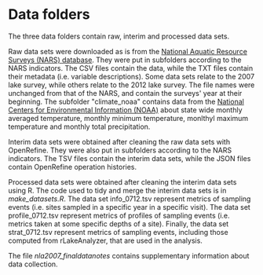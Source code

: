 # Data folders

The three data folders contain raw, interim and processed data sets. 

Raw data sets were downloaded as is from the [National Aquatic Resource Surveys (NARS) database](https://www.epa.gov/national-aquatic-resource-surveys/data-national-aquatic-resource-surveys). They were put in subfolders according to the NARS indicators. The CSV files contain the data, while the TXT files contain their metadata (i.e. variable descriptions). Some data sets relate to the 2007 lake survey, while others relate to the 2012 lake survey. The file names were unchanged from that of the NARS, and contain the surveys' year at their beginning. The subfolder "climate_noaa" contains data from the [National Centers for Environmental Information (NOAA)](https://www.ncdc.noaa.gov/cag/national/time-series/110/pcp/ytd/12/1895-2016?base_prd=true&firstbaseyear=1901&lastbaseyear=2000) about state wide monthly averaged temperature, monthly minimum temperature, monlthyl maximum temperature and monthly total precipitation. 



Interim data sets were obtained after cleaning the raw data sets with OpenRefine. They were also put in subfolders according to the NARS indicators. The TSV files contain the interim data sets, while the JSON files contain OpenRefine operation histories. 



Processed data sets were obtained after cleaning the interim data sets using R. The code used to tidy and merge the interim data sets is in *make_datasets.R*. The data set info_0712.tsv represent metrics of sampling events (i.e. sites sampled in a specific year in a specific visit). The data set profile_0712.tsv represent metrics of profiles of sampling events (i.e. metrics taken at some specific depths of a site). Finally, the data set strat_0712.tsv represent metrics of sampling events, including those computed from rLakeAnalyzer, that are used in the analysis.
  




The file *nla2007_finaldatanotes* contains supplementary information about data collection. 





